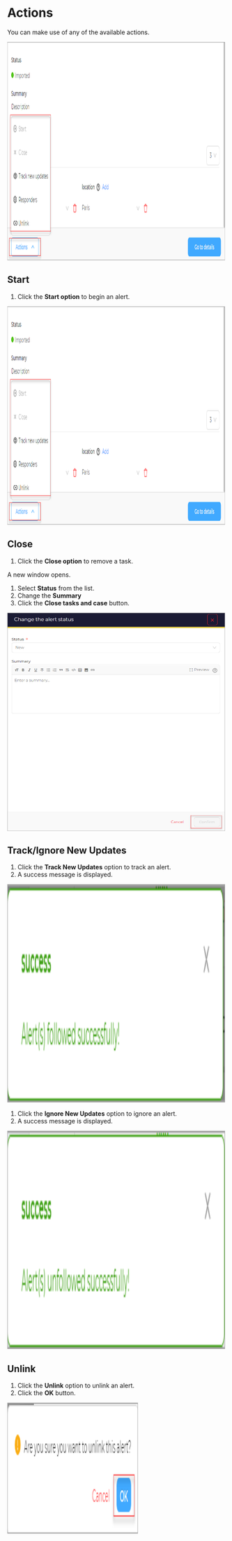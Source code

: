 # Actions 

You can make use of any of the available actions.

<img src="../../../images/user-guides/analyst-corner/alerts/action-button.png" alt="start task" width="500" height="500"/>


## Start

1. Click the **Start option** to begin an alert.

<img src="../../../images/user-guides/analyst-corner/alerts/action-button.png" alt="start task" width="500" height="500"/>


## Close

1. Click the **Close option** to remove a task.

A new window opens.

1. Select **Status** from the list. 
1. Change the **Summary**
1. Click the **Close tasks and case** button.

<img src="../../../images/user-guides/analyst-corner/alerts/change-alert-status-onclose.png" alt="change alert status" width="500" height="500"/>


## Track/Ignore New Updates

1. Click the **Track New Updates** option to track an alert.
1. A success message is displayed. 

<img src="../../../images/user-guides/analyst-corner/alerts/track-new-updates.png" alt="track new updates" width="500" height="500"/>

1. Click the **Ignore New Updates** option to ignore an alert.
1. A success message is displayed. 

<img src="../../../images/user-guides/analyst-corner/alerts/alerts-status-message-ignore-new-updates.png" alt="ignore new updates" width="500" height="500"/>



## Unlink

1. Click the **Unlink** option to unlink an alert.
1. Click the **OK** button. 

<img src="../../../images/user-guides/analyst-corner/alerts/unlink-alert-popup.png" alt="unlink alert" width="300" height="300"/>



